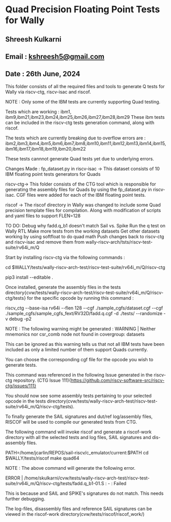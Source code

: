 # Quad Precision Floating Point Tests for Wally
## Shreesh Kulkarni
## Email : kshreesh5@gmail.com
## Date : 26th June, 2024


This folder consists of all the required files and tools to generate Q tests for Wally via riscv-ctg, riscv-isac and riscof.

NOTE : Only some of the IBM tests are currently supporting Quad testing. 

Tests which are working : ibm1, ibm9,ibm21,ibm23,ibm24,ibm25,ibm26,ibm27,ibm28,ibm29
These ibm tests can be included in the riscv-ctg tests generation command, along with riscof.

The tests which are currently breaking due to overflow errors are : ibm2,ibm3,ibm4,ibm5,ibm6,ibm7,ibm8,ibm10,ibm11,ibm12,ibm13,ibm14,ibm15,ibm16,ibm17,ibm18,ibm19,ibm20,ibm22

These tests cannnot generate Quad tests yet due to underlying errors.


Changes Made : fp_dataset.py in riscv-isac -> This dataset consists of 10 IBM floating point tests generators for Quads

riscv-ctg-> This folder consists of the CTG tool which is responsible for generating the assembly files for Quads by using the fp_dataset.py in riscv-isac. CGF files were added for each of the IBM floating point tests.

riscof -> The riscof directory in Wally was changed to include some Quad precision template files for compilation. Along with modification of scripts and yaml files to support FLEN=128

TO DO: 
    Debug why fadd.q_b1 doesn't match Sail vs. Spike
    Run the q test on Wally RTL
    Make more tests from the working datasets
    Get other datasets working by using softfloat to do quad math
    Push changes back to riscv-ctg and riscv-isac and remove them from wally-riscv-arch/tsts/riscv-test-suite/rv64i_m/Q


Start by installing riscv-ctg via the following commands : 


cd $WALLY/tests/wally-riscv-arch-test/riscv-test-suite/rv64i_m/Q/riscv-ctg

pip3 install --editable .

Once installed, generate the assembly files in the tests directory{cvw/tests/wally-riscv-arch-test/riscv-test-suite/rv64i_m/Q/riscv-ctg/tests} for the specific opcode by running this command :

riscv_ctg --base-isa rv64i --flen 128 --cgf ./sample_cgfs/dataset.cgf --cgf ./sample_cgfs/sample_cgfs_fext/RV32D/fadd.q.cgf -d ./tests/ --randomize -v debug -p2

NOTE : The following warning might be generated : 
WARNING | Neither mnemonics nor csr_comb node not found in covergroup: datasets

This can be ignored as this warning tells us that not all IBM tests have been included as only a limited number of them support Quads currently.

You can choose the corresponding cgf file for the opcode you wish to generate tests. 

This command was referenced in the following Issue generated in the riscv-ctg repository.
(CTG Issue 111){https://github.com/riscv-software-src/riscv-ctg/issues/111}

You should now see some assembly tests pertaining to your selected opcode in the tests directory(cvw/tests/wally-riscv-arch-test/riscv-test-suite/rv64i_m/Q/riscv-ctg/tests).

To finally generate the SAIL signatures and dut/ref log/assembly files, RISCOF will be used to compile our generated tests from CTG.

The following command will invoke riscof and generate a riscof-work directory with all the selected tests and log files, SAIL signatures and dis-assembly files.

PATH=/home/jcarlin/REPOS/sail-riscv/c_emulator/current:$PATH
cd $WALLY/tests/riscof
make quad64


NOTE : The above command will generate the following error. 

ERROR | /home/skulkarni/cvw/tests/wally-riscv-arch-test/riscv-test-suite/rv64i_m/Q/riscv-ctg/tests/fadd.q_b1-01.S : -                                        : Failed

This is because and SAIL and SPIKE's signatures do not match. This needs further debugging.

The log-files, disassembly files and reference SAIL signatures can be viewed in the riscof-work directory(cvw/tests/riscof/riscof_work/)


